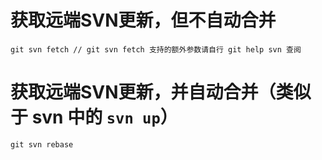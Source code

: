 # 获取远端SVN更新，但不自动合并

    git svn fetch // git svn fetch 支持的额外参数请自行 git help svn 查阅
# 获取远端SVN更新，并自动合并（类似于 svn 中的 `svn up`）

    git svn rebase
